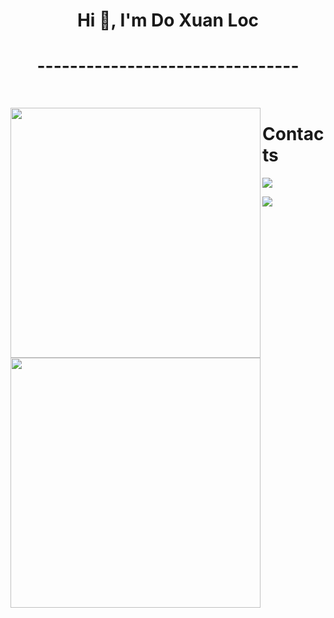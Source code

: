 <h1 align="center">Hi 👋, I'm Do Xuan Loc </h1>
<h1 align="center">--------------------------------</h1>
<br>

<p width="100%" align = "left">
  <img src = "https://github-readme-stats.vercel.app/api?username=lockunlatui&show_icons=true&theme=bear" width = 400 align = left>
  <img src = "https://github-readme-streak-stats.herokuapp.com?user=lockunlatui&theme=dark&hide_border=true" width = 400 align = left>
</p>

<!-- # My Experience

 <p>
  <img width = 56 height = 56 src="https://media-exp1.licdn.com/dms/image/C510BAQFdNUkdQtNukA/company-logo_100_100/0/1550638555833?e=1634774400&v=beta&t=RyTmAwb9dRfeQ1I6123wR4zYuyA5xWLhj6hV2q74Mrg" />
  <time>6/202020 - Present</time>
</p>

<p>
  <img width = 56 height = 56 src="https://media-exp1.licdn.com/dms/image/C4E0BAQEnlqJNb3ffDA/company-logo_100_100/0/1519890128203?e=1634774400&v=beta&t=1i3cSuPtkra22qzOiGkBirjBEgJ_R0bzUWyG9x62euU" />
  <time>5/2019 - 6/2020</time>
</p>

<p>
  <img width = 56 height = 56 src="https://media-exp1.licdn.com/dms/image/C510BAQFdNUkdQtNukA/company-logo_100_100/0/1550638555833?e=1634774400&v=beta&t=RyTmAwb9dRfeQ1I6123wR4zYuyA5xWLhj6hV2q74Mrg" />
  <time>9/2017 - 12/2018</time>
</p>
 -->
<h1>Contacts</h1>
<p>
  <a href="https://facebook.com/lockunlatui">
    <img src="https://img.shields.io/badge/Facebook-1877F2?style=for-the-badge&logo=facebook&logoColor=white" />
  </a>
</p>
<p>
  <a href="https://www.linkedin.com/in/loc-do-3b7234164/">
    <img src="https://img.shields.io/badge/LinkedIn-0077B5?style=for-the-badge&logo=linkedin&logoColor=white" />
  </a>
</p>
